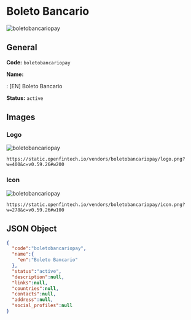 
# Boleto Bancario 
![boletobancariopay](https://static.openfintech.io/vendors/boletobancariopay/logo.png?w=400&c=v0.59.26#w200)  

## General 
 
**Code:** `boletobancariopay` 
 
**Name:** 
 
:	[EN] Boleto Bancario 
 
**Status:** `active` 
 

## Images 

### Logo 
 
![boletobancariopay](https://static.openfintech.io/vendors/boletobancariopay/logo.png?w=400&c=v0.59.26#w200)  

```
https://static.openfintech.io/vendors/boletobancariopay/logo.png?w=400&c=v0.59.26#w200
```  

### Icon 
 
![boletobancariopay](https://static.openfintech.io/vendors/boletobancariopay/icon.png?w=278&c=v0.59.26#w100)  

```
https://static.openfintech.io/vendors/boletobancariopay/icon.png?w=278&c=v0.59.26#w100
```  

## JSON Object 

```json
{
  "code":"boletobancariopay",
  "name":{
    "en":"Boleto Bancario"
  },
  "status":"active",
  "description":null,
  "links":null,
  "countries":null,
  "contacts":null,
  "address":null,
  "social_profiles":null
}
```  
